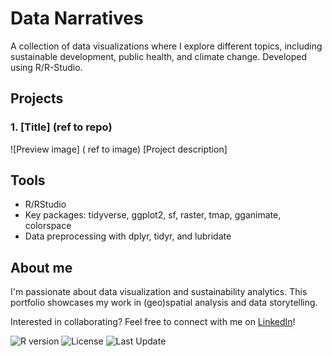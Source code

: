 # Data Narratives

A collection of data visualizations where I explore different topics, including sustainable development, public health, and climate change.
Developed using R/R-Studio.

## Projects

### 1. [Title] (ref to repo)
![Preview image] ( ref to image)
[Project description]


## Tools

- R/RStudio
- Key packages: tidyverse, ggplot2, sf, raster, tmap, gganimate, colorspace
- Data preprocessing with dplyr, tidyr, and lubridate


## About me
I'm passionate about data visualization and sustainability analytics. This portfolio showcases my work in (geo)spatial analysis and data storytelling.

Interested in collaborating? Feel free to connect with me on [LinkedIn](https://www.linkedin.com/in/hector-chavez-943a3748/)!



![R version](https://img.shields.io/badge/R-4.4.3-blue)
![License](https://img.shields.io/badge/License-MIT-green)
![Last Update](https://img.shields.io/github/last-commit/hectordatachavez/data-narratives)